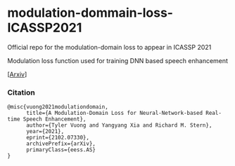 # modulation-dommain-loss-ICASSP2021

Official repo for the modulation-domain loss to appear in ICASSP 2021

Modulation loss function used for training DNN based speech enhancement

[[Arxiv](https://arxiv.org/pdf/2102.07330.pdf)]

### Citation

```
@misc{vuong2021modulationdomain,
      title={A Modulation-Domain Loss for Neural-Network-based Real-time Speech Enhancement}, 
      author={Tyler Vuong and Yangyang Xia and Richard M. Stern},
      year={2021},
      eprint={2102.07330},
      archivePrefix={arXiv},
      primaryClass={eess.AS}
}

```
